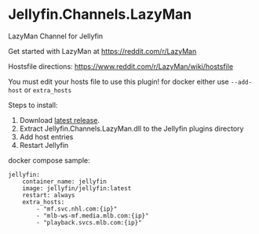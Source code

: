 # Jellyfin.Channels.LazyMan

LazyMan Channel for Jellyfin

Get started with LazyMan at https://reddit.com/r/LazyMan

Hostsfile directions: https://www.reddit.com/r/LazyMan/wiki/hostsfile

You must edit your hosts file to use this plugin!
for docker either use `--add-host` or `extra_hosts`

Steps to install:
1. Download [latest release](https://github.com/crobibero/Jellyfin.Channels.LazyMan/releases/latest).
2. Extract Jellyfin.Channels.LazyMan.dll to the Jellyfin plugins directory
3. Add host entries
4. Restart Jellyfin

docker compose sample:

```
jellyfin:
    container_name: jellyfin
    image: jellyfin/jellyfin:latest
    restart: always
    extra_hosts:
        - "mf.svc.nhl.com:{ip}"
        - "mlb-ws-mf.media.mlb.com:{ip}"
        - "playback.svcs.mlb.com:{ip}"
```
